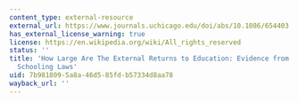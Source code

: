 ```yaml
---
content_type: external-resource
external_url: https://www.journals.uchicago.edu/doi/abs/10.1086/654403
has_external_license_warning: true
license: https://en.wikipedia.org/wiki/All_rights_reserved
status: ''
title: 'How Large Are The External Returns to Education: Evidence from Compulsory
  Schooling Laws'
uid: 7b981809-5a8a-46d5-85fd-b57334d8aa78
wayback_url: ''
---
```

